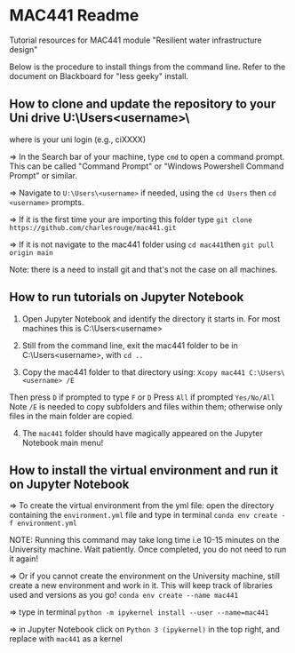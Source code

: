 # MAC441 Readme
Tutorial resources for MAC441 module "Resilient water infrastructure design"

Below is the procedure to install things from the command line. Refer to the document on Blackboard for "less geeky" install.

## How to clone and update the repository to your Uni drive U:\Users\<username>\
where <username> is your uni login (e.g., ciXXXX)

=> In the Search bar of your machine, type `cmd` to open a command prompt. This can be called "Command Prompt" or "Windows Powershell Command Prompt" or similar.

=> Navigate to `U:\Users\<username>` if needed, using the `cd Users` then `cd <username>` prompts.

=> If it is the first time your are importing this folder type
`git clone https://github.com/charlesrouge/mac441.git`

=> If it is not navigate to the mac441 folder using `cd mac441`then
`git pull origin main`

Note: there is a need to install git and that's not the case on all machines.


## How to run tutorials on Jupyter Notebook

1) Open Jupyter Notebook and identify the directory it starts in. For most machines this is
C:\Users\<username>

2) Still from the command line, exit the mac441 folder to be in C:\Users\<username>, with 
`cd ..`

3) Copy the mac441 folder to that directory using:
`Xcopy mac441 C:\Users\<username> /E`

Then press `D` if prompted to type `F` or `D`
Press `All` if prompted `Yes/No/All`
Note `/E` is needed to copy subfolders and files within them; otherwise only files in the main folder are copied.

4) The `mac441` folder should have magically appeared on the Jupyter Notebook main menu!


## How to install the virtual environment and run it on Jupyter Notebook

=> To create the virtual environment from the yml file: open the directory containing the `environment.yml` file and type in terminal
`conda env create -f environment.yml`

NOTE: Running this command may take long time i.e 10-15 minutes on the University machine. Wait patiently. Once completed, you do not need to run it again!

=> Or if you cannot create the environment on the University machine, still create a new environment and work in it. This will keep track of libraries used and versions as you go!
`conda env create --name mac441`

=> type in terminal
`python -m ipykernel install --user --name=mac441`

=> in Jupyter Notebook click on `Python 3 (ipykernel)` in the top right, and replace with `mac441` as a kernel
